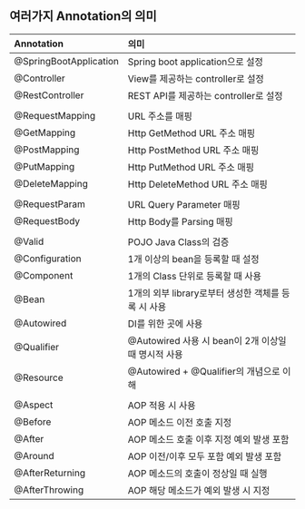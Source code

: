 ## 여러가지 Annotation의 의미
|Annotation|의미|
|:--|:--|
|@SpringBootApplication|Spring boot application으로 설정|
|@Controller|View를 제공하는 controller로 설정|
|@RestController|REST API를 제공하는 controller로 설정|
|||
|@RequestMapping|URL 주소를 매핑|
|@GetMapping|Http GetMethod URL 주소 매핑|
|@PostMapping|Http PostMethod URL 주소 매핑|
|@PutMapping|Http PutMethod URL 주소 매핑|
|@DeleteMapping|Http DeleteMethod URL 주소 매핑|
|||
|@RequestParam|URL Query Parameter 매핑|
|@RequestBody|Http Body를 Parsing 매핑|
|||
|@Valid|POJO Java Class의 검증|
|@Configuration|1개 이상의 bean을 등록할 때 설정|
|@Component|1개의 Class 단위로 등록할 때 사용|
|@Bean|1개의 외부 library로부터 생성한 객체를 등록 시 사용|
|@Autowired|DI를 위한 곳에 사용|
|@Qualifier|@Autowired 사용 시 bean이 2개 이상일 때 명시적 사용|
|@Resource|@Autowired + @Qualifier의 개념으로 이해|
|||
|@Aspect|AOP 적용 시 사용|
|@Before|AOP 메소드 이전 호출 지정|
|@After|AOP 메소드 호출 이후 지정 예외 발생 포함|
|@Around|AOP 이전/이후 모두 포함 예외 발생 포함|
|@AfterReturning|AOP 메소드의 호출이 정상일 때 실행|
|@AfterThrowing|AOP 해당 메소드가 예외 발생 시 지정|
